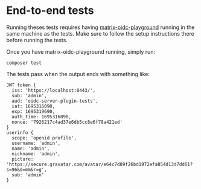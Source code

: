 # End-to-end tests

Running theses tests requires having [matrix-oidc-playground](https://github.com/Automattic/matrix-oidc-playground/) running in the same machine as the tests. Make sure to follow the setup instructions there before running the tests.

Once you have matrix-oidc-playground running, simply run:

```shell
composer test
```

The tests pass when the output ends with something like:


```shell
JWT token {
  iss: 'https://localhost:8443/',
  sub: 'admin',
  aud: 'oidc-server-plugin-tests',
  iat: 1695316090,
  exp: 1695319690,
  auth_time: 1695316090,
  nonce: '7926217c4ad37e6db5cc8e6f78a421ed'
}
userinfo {
  scope: 'openid profile',
  username: 'admin',
  name: 'admin',
  nickname: 'admin',
  picture: 'https://secure.gravatar.com/avatar/e64c7d89f26bd1972efa854d13d7dd61?s=96&d=mm&r=g',
  sub: 'admin'
}
```
